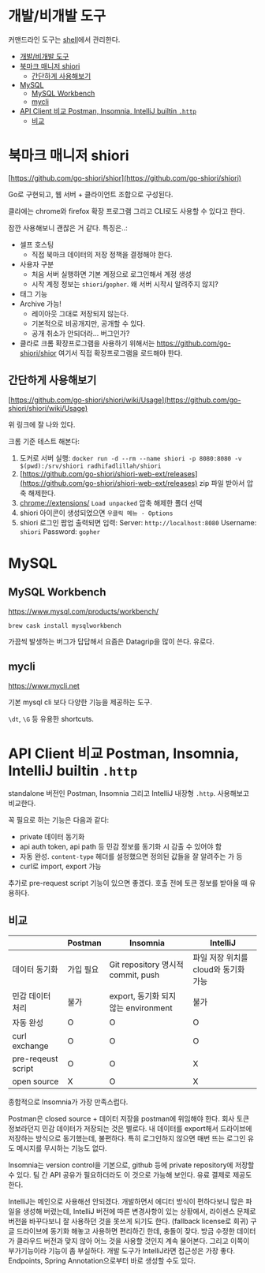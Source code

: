 # 개발/비개발 도구

커맨드라인 도구는 [shell](shell)에서 관리한다.

<!--toc:start-->
- [개발/비개발 도구](#개발비개발-도구)
- [북마크 매니저 shiori](#북마크-매니저-shiori)
  - [간단하게 사용해보기](#간단하게-사용해보기)
- [MySQL](#mysql)
  - [MySQL Workbench](#mysql-workbench)
  - [mycli](#mycli)
- [API Client 비교 Postman, Insomnia, IntelliJ builtin `.http`](#api-client-비교-postman-insomnia-intellij-builtin-http)
  - [비교](#비교)
<!--toc:end-->

# 북마크 매니저 shiori

[https://github.com/go-shiori/shior](https://github.com/go-shiori/shiori)

Go로 구현되고, 웹 서버 + 클라이언트 조합으로 구성된다.

클라에는 chrome와 firefox 확장 프로그램
그리고 CLI로도 사용할 수 있다고 한다.

잠깐 사용해보니 괜찮은 거 같다. 특징은..:

* 셀프 호스팅
  * 직접 북마크 데이터의 저장 정책을 결정해야 한다.
* 사용자 구분
  * 처음 서버 실행하면 기본 계정으로 로그인해서 계정 생성
  * 시작 계정 정보는 `shiori`/`gopher`. 왜 서버 시작시 알려주지 않지?
* 태그 기능
* Archive 가능!
  * 레이아웃 그대로 저장되지 않는다.
  * 기본적으로 비공개지만, 공개할 수 있다.
  * 공개 취소가 안되더라... 버그인가?
* 클라로 크롬 확장프로그램을 사용하기 위해서는
https://github.com/go-shiori/shior
여기서 직접 확장프로그램을 로드해야 한다.

## 간단하게 사용해보기

[https://github.com/go-shiori/shiori/wiki/Usage](https://github.com/go-shiori/shiori/wiki/Usage)

위 링크에 잘 나와 있다.

크롬 기준 테스트 해본다:

1. 도커로 서버 실행: `docker run -d --rm --name shiori -p 8080:8080 -v $(pwd):/srv/shiori radhifadlillah/shiori`
2. [https://github.com/go-shiori/shiori-web-ext/releases](https://github.com/go-shiori/shiori-web-ext/releases)
zip 파일 받아서 압축 해제한다.
3. [chrome://extensions/](chrome://extensions/)
`Load unpacked` 압축 해제한 폴더 선택
4. shiori 아이콘이 생성되었으면 `우클릭 메뉴 - Options`
5. shiori 로그인 팝업 출력되면 입력:
Server: `http://localhost:8080`
Username: `shiori` Password: `gopher`

# MySQL

## MySQL Workbench

https://www.mysql.com/products/workbench/

`brew cask install mysqlworkbench`

가끔씩 발생하는 버그가 답답해서 요즘은 Datagrip을 많이 쓴다. 유로다.

## mycli

https://www.mycli.net

기본 mysql cli 보다 다양한 기능을 제공하는 도구.

`\dt`, `\G` 등 유용한 shortcuts.

# API Client 비교 Postman, Insomnia, IntelliJ builtin `.http`

standalone 버전인 Postman, Insomnia 그리고 IntelliJ 내장형 `.http`. 사용해보고 비교한다.

꼭 필요로 하는 기능은 다음과 같다:

* private 데이터 동기화
* api auth token, api path 등 민감 정보를 동기화 시 감출 수 있어야 함
* 자동 완성. `content-type` 헤더를 설정했으면 정의된 값들을 잘 알려주는 가 등
* curl로 import, export 가능

추가로 pre-request script 기능이 있으면 좋겠다. 호출 전에 토큰 정보를 받아올 때 유용하다.

## 비교

|                    | Postman   | Insomnia                             | IntelliJ                             |
| ---                | ---       | ---                                  | ---                                  |
| 데이터 동기화      | 가입 필요 | Git repository 명시적 commit, push   | 파일 저장 위치를 cloud와 동기화 가능 |
| 민감 데이터 처리   | 불가      | export, 동기화 되지 않는 environment | 불가                                 |
| 자동 완성          | O         | O                                    | O                                    |
| curl exchange      | O         | O                                    | O                                    |
| pre-reqeust script | O         | O                                    | X                                    |
| open source        | X         | O                                    | X                                    |

종합적으로 Insomnia가 가장 만족스럽다.

Postman은 closed source + 데이터 저장을 postman에 위임해야 한다. 회사 토큰 정보라던지 민감 데이터가 저장되는 것은 별로다.
내 데이터를 export해서 드라이브에 저장하는 방식으로 동기했는데, 불편하다.
특히 로그인하지 않으면 매번 뜨는 로그인 유도 메시지를 무시하는 기능도 없다.

Insomnia는 version control을 기본으로, github 등에 private repository에 저장할 수 있다.
팀 간 API 공유가 필요하더라도 이 것으로 가능해 보인다. 유료 결제로 제공도 한다.

IntelliJ는 메인으로 사용해선 안되겠다. 개발하면서 에디터 방식이 편하다보니 많은 파일을 생성해 버렸는데,
IntelliJ 버전에 따른 변경사항이 있는 상황에서, 라이센스 문제로 버전을 바꾸다보니 잘 사용하던 것을 못쓰게 되기도 한다. (fallback license로 회귀)
구글 드라이브에 동기화 해놓고 사용하면 편리하긴 한데, 충돌이 잦다. 방금 수정한 데이터가 클라우드 버전과 맞지 않아 어느 것을 사용할 것인지 계속 물어본다.
그리고 이쪽이 부가기능이라 기능이 좀 부실하다. 개발 도구가 IntelliJ라면 접근성은 가장 좋다. Endpoints, Spring Annotation으로부터 바로 생성할 수도 있다.

